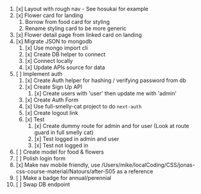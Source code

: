1. [x] Layout with rough nav - See hosukai for example
2. [x] Flower card for landing
   1. Borrow from food card for styling
   2. Rename styling card to be more generic
3. [x] Flower detail page from linked card on landing
4. [x] Migrate JSON to mongodb
   1. [x] Use mongo import cli
   2. [x] Create DB helper to connect
   3. [x] Connect locally
   4. [x] Update APIs source for data
5. [ ] Implement auth
   1. [x] Create Auth helper for hashing / verifying password from db
   2. [x] Create Sign Up API
      1. [x] Create users with 'user' then update me with 'admin'
   3. [x] Create Auth Form
   4. [x] Use full-smelly-cat project to do `next-auth`
   5. [x] Create logout link
   6. [x] Test
      1. [x] Create dummy route for admin and for user (Look at route guard in full smelly cat)
      2. [x] Test logged in admin and user
      3. [x] Test not logged in
6. [ ] Create model for food & flowers
7. [ ] Polish login form
8. [x] Make nav mobile friendly, use /Users/mike/localCoding/CSS/jonas-css-course-material/Natours/after-S05 as a reference
9. [ ] Make a badge for annual/perennial
10. [ ] Swap DB endpoint

